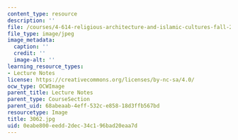 ```yaml
---
content_type: resource
description: ''
file: /courses/4-614-religious-architecture-and-islamic-cultures-fall-2002/0eabe800eedd2dec34c196bad20eaa7d_3062.jpg
file_type: image/jpeg
image_metadata:
  caption: ''
  credit: ''
  image-alt: ''
learning_resource_types:
- Lecture Notes
license: https://creativecommons.org/licenses/by-nc-sa/4.0/
ocw_type: OCWImage
parent_title: Lecture Notes
parent_type: CourseSection
parent_uid: 68abeaab-4eff-532c-e858-18d3ffb567bd
resourcetype: Image
title: 3062.jpg
uid: 0eabe800-eedd-2dec-34c1-96bad20eaa7d
---
```


